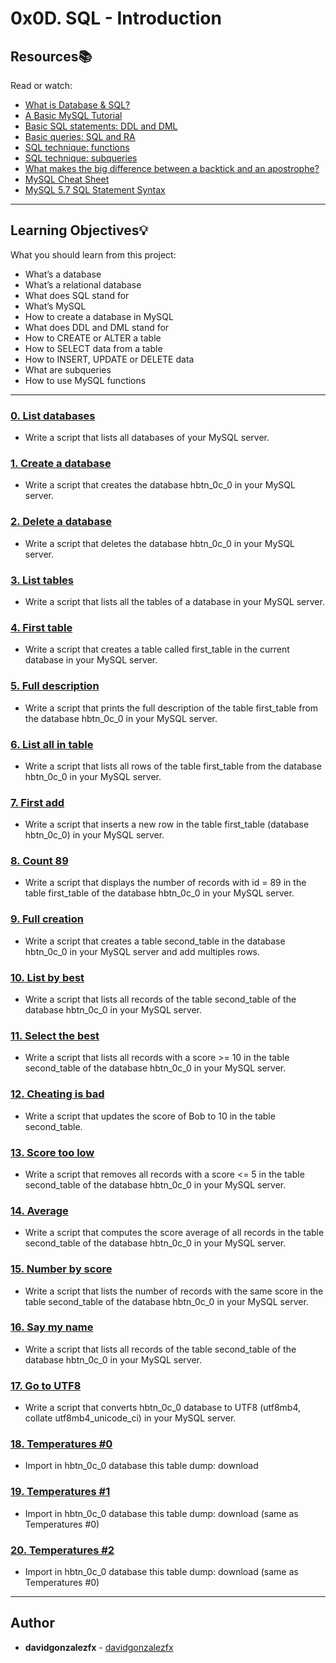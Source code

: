 # 0x0D. SQL - Introduction

## Resources:books:
Read or watch:
* [What is Database & SQL?](https://intranet.hbtn.io/rltoken/khEqMKp1PHvKpfO18d4fLQ)
* [A Basic MySQL Tutorial](https://intranet.hbtn.io/rltoken/qrONF5FZPsRxRJ2FkLVPcg)
* [Basic SQL statements: DDL and DML](https://intranet.hbtn.io/rltoken/ibCYnC9CDgZg5NQQvccBWw)
* [Basic queries: SQL and RA](https://intranet.hbtn.io/rltoken/yelYhpf7l0FcRIPCVfnMLw)
* [SQL technique: functions](https://intranet.hbtn.io/rltoken/3aQcovOE-clrD8yIfxFE9Q)
* [SQL technique: subqueries](https://intranet.hbtn.io/rltoken/lTXnq6pdk59x2h_Y-q0-Hg)
* [What makes the big difference between a backtick and an apostrophe?](https://intranet.hbtn.io/rltoken/R--kAkehyaawZFY4m1inxQ)
* [MySQL Cheat Sheet](https://intranet.hbtn.io/rltoken/aGZu7ulJpbbKcDhcz49yrg)
* [MySQL 5.7 SQL Statement Syntax](https://intranet.hbtn.io/rltoken/XrqR4oh6zsk0eOKoTgkA3Q)

---
## Learning Objectives:bulb:
What you should learn from this project:

* What’s a database
* What’s a relational database
* What does SQL stand for
* What’s MySQL
* How to create a database in MySQL
* What does DDL and DML stand for
* How to CREATE or ALTER a table
* How to SELECT data from a table
* How to INSERT, UPDATE or DELETE data
* What are subqueries
* How to use MySQL functions

---

### [0. List databases](./0-list_databases.sql)
* Write a script that lists all databases of your MySQL server.


### [1. Create a database](./1-create_database_if_missing.sql)
* Write a script that creates the database hbtn_0c_0 in your MySQL server.


### [2. Delete a database](./2-remove_database.sql)
* Write a script that deletes the database hbtn_0c_0 in your MySQL server.


### [3. List tables](./3-list_tables.sql)
* Write a script that lists all the tables of a database in your MySQL server.


### [4. First table](./4-first_table.sql)
* Write a script that creates a table called first_table in the current database in your MySQL server.


### [5. Full description](./5-full_table.sql)
* Write a script that prints the full description of the table first_table from the database hbtn_0c_0 in your MySQL server.


### [6. List all in table](./6-list_values.sql)
* Write a script that lists all rows of the table first_table from the database hbtn_0c_0 in your MySQL server.


### [7. First add](./7-insert_value.sql)
* Write a script that inserts a new row in the table first_table (database hbtn_0c_0) in your MySQL server.


### [8. Count 89](./8-count_89.sql)
* Write a script that displays the number of records with id = 89 in the table first_table of the database hbtn_0c_0 in your MySQL server.


### [9. Full creation](./9-full_creation.sql)
* Write a script that creates a table second_table in the database hbtn_0c_0 in your MySQL server and add multiples rows.


### [10. List by best](./10-top_score.sql)
* Write a script that lists all records of the table second_table of the database hbtn_0c_0 in your MySQL server.


### [11. Select the best](./11-best_score.sql)
* Write a script that lists all records with a score >= 10 in the table second_table of the database hbtn_0c_0 in your MySQL server.


### [12. Cheating is bad](./12-no_cheating.sql)
* Write a script that updates the score of Bob to 10 in the table second_table.


### [13. Score too low](./13-change_class.sql)
* Write a script that removes all records with a score <= 5 in the table second_table of the database hbtn_0c_0 in your MySQL server.


### [14. Average](./14-average.sql)
* Write a script that computes the score average of all records in the table second_table of the database hbtn_0c_0 in your MySQL server.


### [15. Number by score](./15-groups.sql)
* Write a script that lists the number of records with the same score in the table second_table of the database hbtn_0c_0 in your MySQL server.


### [16. Say my name](./16-no_link.sql)
* Write a script that lists all records of the table second_table of the database hbtn_0c_0 in your MySQL server.


### [17. Go to UTF8](./100-move_to_utf8.sql)
* Write a script that converts hbtn_0c_0 database to UTF8 (utf8mb4, collate utf8mb4_unicode_ci) in your MySQL server.


### [18. Temperatures #0](./101-avg_temperatures.sql)
* Import in hbtn_0c_0 database this table dump: download


### [19. Temperatures #1](./102-top_city.sql)
* Import in hbtn_0c_0 database this table dump: download (same as Temperatures #0)


### [20. Temperatures #2](./103-max_state.sql)
* Import in hbtn_0c_0 database this table dump: download (same as Temperatures #0)

---

## Author
* **davidgonzalezfx** - [davidgonzalezfx](https://github.com/davidgonzalezfx)